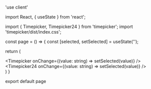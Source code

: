 'use client'

import React, { useState } from 'react';

import { Timepicker, Timepicker24 } from 'timepicker';
import 'timepicker/dist/index.css';

const page = () => {
  const [selected, setSelected] = useState('');

  return (
    <div className='container mx-auto'>
      <Timepicker onChange={(value: string) => setSelected(value)} />
      <Timepicker24 onChange={(value: string) => setSelected(value)} />
    </div>
  )
}

export default page